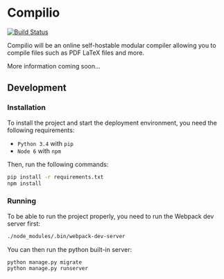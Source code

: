# Compilio

[![Build Status](https://travis-ci.org/Compilio/Compilio.svg?branch=master)](https://travis-ci.org/Compilio/Compilio)

Compilio will be an online self-hostable modular compiler allowing you to compile files such as PDF LaTeX files and more.

More information coming soon...

## Development

### Installation

To install the project and start the deployment environment, you need the following requirements:

- `Python 3.4` with `pip`
- `Node 6` with `npm`

Then, run the following commands:

```sh
pip install -r requirements.txt
npm install
```

### Running

To be able to run the project properly, you need to run the Webpack dev server first:

```sh
./node_modules/.bin/webpack-dev-server
```

You can then run the python built-in server:

```sh
python manage.py migrate
python manage.py runserver
```
